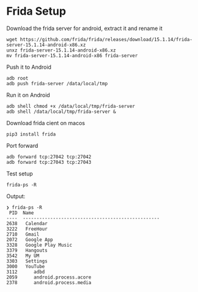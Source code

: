 # Frida Setup
Download the frida server for android, extract it and rename it
```
wget https://github.com/frida/frida/releases/download/15.1.14/frida-server-15.1.14-android-x86.xz
unxz frida-server-15.1.14-android-x86.xz
mv frida-server-15.1.14-android-x86 frida-server
```

Push it to Android
```
adb root
adb push frida-server /data/local/tmp
```

Run it on Android
```
adb shell chmod +x /data/local/tmp/frida-server
adb shell /data/local/tmp/frida-server &
```

Download frida cient on macos
```
pip3 install frida
```

Port forward
```
adb forward tcp:27042 tcp:27042
adb forward tcp:27043 tcp:27043
```

Test setup
```
frida-ps -R
```

Output:
```
❯ frida-ps -R
 PID  Name
----  --------------------------------------------------
2638   Calendar
3222   FreeHour
2710   Gmail
2072   Google App
3328   Google Play Music
3379   Hangouts
3542   My UM
3303   Settings
3000   YouTube
3112      adbd
2059      android.process.acore
2378      android.process.media
```
